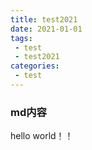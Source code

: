 ```yaml
---
title: test2021
date: 2021-01-01
tags:
 - test
 - test2021
categories:
 - test
---
```


### md内容
hello world！！
